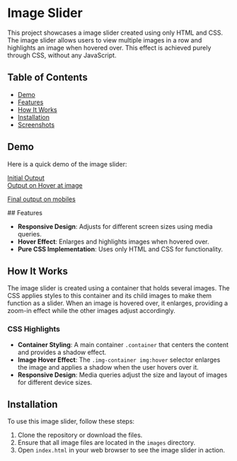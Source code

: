 # Image Slider

This project showcases a image slider created using only HTML and CSS. The image slider allows users to view multiple images in a row and highlights an image when hovered over. This effect is achieved purely through CSS, without any JavaScript.

## Table of Contents

- [Demo](#demo)
- [Features](#features)
- [How It Works](#how-it-works)
- [Installation](#installation)
- [Screenshots](#screenshots)

## Demo

Here is a quick demo of the image slider:

<a href="Output/webpage output.png">Initial Output</a>
</br>
<a href="Output/on hover.png">Output on Hover at image</a>
</br>

<a href="Output/till ipad ouput.png">Final output on mobiles</a>
</br>
</hr>
## Features

- **Responsive Design**: Adjusts for different screen sizes using media queries.
- **Hover Effect**: Enlarges and highlights images when hovered over.
- **Pure CSS Implementation**: Uses only HTML and CSS for functionality.

## How It Works

The image slider is created using a container that holds several images. The CSS applies styles to this container and its child images to make them function as a slider. When an image is hovered over, it enlarges, providing a zoom-in effect while the other images adjust accordingly.

### CSS Highlights

- **Container Styling**: A main container `.container` that centers the content and provides a shadow effect.
- **Image Hover Effect**: The `.img-container img:hover` selector enlarges the image and applies a shadow when the user hovers over it.
- **Responsive Design**: Media queries adjust the size and layout of images for different device sizes.

## Installation

To use this image slider, follow these steps:

1. Clone the repository or download the files.
2. Ensure that all image files are located in the `images` directory.
3. Open `index.html` in your web browser to see the image slider in action.
